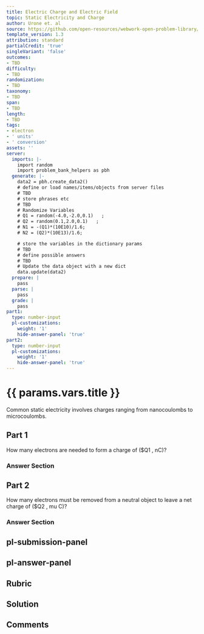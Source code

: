 ```yaml
---
title: Electric Charge and Electric Field
topic: Static Electricity and Charge
author: Urone et. al
source: https://github.com/open-resources/webwork-open-problem-library/tree/master/Contrib/BrockPhysics/College_Physics_Urone/18.Electric_Field/18-01.Conservation_of_Charge/NU_U17_18_01_001.pg
template_version: 1.3
attribution: standard
partialCredit: 'true'
singleVariant: 'false'
outcomes:
- TBD
difficulty:
- TBD
randomization:
- TBD
taxonomy:
- TBD
span:
- TBD
length:
- TBD
tags:
- electron
- ' units'
- ' conversion'
assets: ''
server:
  imports: |-
    import random
    import problem_bank_helpers as pbh
  generate: |-
    data2 = pbh.create_data2()
    # define or load names/items/objects from server files
    # TBD
    # store phrases etc
    # TBD
    # Randomize Variables
    # Q1 = random(-4.0,-2.0,0.1)   ;
    # Q2 = random(0.1,2.0,0.1)   ;
    # N1 = -(Q1)*(10E10)/1.6;
    # N2 = (Q2)*(10E13)/1.6;

    # store the variables in the dictionary params
    # TBD
    # define possible answers
    # TBD
    # Update the data object with a new dict
    data.update(data2)
  prepare: |
    pass
  parse: |
    pass
  grade: |
    pass
part1:
  type: number-input
  pl-customizations:
    weight: '1'
    hide-answer-panel: 'true'
part2:
  type: number-input
  pl-customizations:
    weight: '1'
    hide-answer-panel: 'true'
---
```


# {{ params.vars.title }} 


Common static electricity involves charges ranging from nanocoulombs to microcoulombs.

## Part 1 
 How many electrons are needed to form a charge of ($Q1 , nC)? 


 ### Answer Section

## Part 2 
How many electrons must be removed from a neutral object to leave a net charge of ($Q2 , mu C)? 


 ### Answer Section


## pl-submission-panel 


## pl-answer-panel 


## Rubric 


## Solution 


## Comments 


